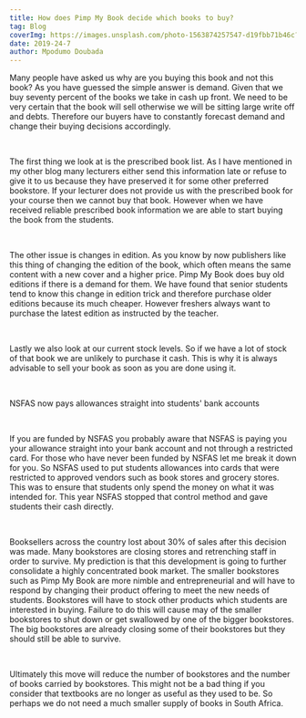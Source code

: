 ```yaml
---
title: How does Pimp My Book decide which books to buy?
tag: Blog
coverImg: https://images.unsplash.com/photo-1563874257547-d19fbb71b46c?ixlib=rb-1.2.1&ixid=eyJhcHBfaWQiOjEyMDd9&auto=format&fit=crop&w=750&q=80
date: 2019-24-7
author: Mpodumo Doubada
---
```

Many people have asked us why are you buying this book and not this book? As you have guessed the simple answer is demand. Given that we buy seventy percent of the books we take in cash up front. We need to be very certain that the book will sell otherwise we will be sitting large write off and debts. Therefore our buyers have to constantly forecast demand and change their buying decisions accordingly.


<br/>

The first thing we look at is the prescribed book list. As I have mentioned in my other blog many lecturers either send this information late or refuse to give it to us because they have preserved it for some other preferred bookstore. If your lecturer does not provide us with the prescribed book for your course then we cannot buy that book. 
However when we have received reliable prescribed book information we are able to start buying the book from the students.


<br/>

The other issue is changes in edition. As you know by now publishers like this thing of changing the edition of the book, which often means  the same content with a new cover and a higher price. Pimp My Book does buy old editions if there is a demand for them. We have found that senior students tend to know this change in edition trick and therefore purchase older editions because its much cheaper. However freshers always want to purchase the latest edition as instructed by the teacher.


<br/>

Lastly we also look at our current stock levels. So if we have a lot of stock of that book we are unlikely to purchase it cash. This is why it is always advisable to sell your book as soon as you are done using it.



<br/>

NSFAS now pays allowances straight into students' bank accounts


<br/>


If you are funded by NSFAS you probably aware that NSFAS is paying you your allowance straight into your bank account and not through a restricted card. For those who have never been funded by NSFAS let me break it down for you. So NSFAS used to put students allowances into cards that were restricted to approved vendors such as book stores and grocery stores. This was to ensure that students only spend the money on what it was intended for. This year NSFAS stopped that control method and gave students their cash directly.



<br/>

Booksellers across the country lost about 30% of sales after this decision was made. Many bookstores are closing stores and retrenching staff in order to survive.  My prediction is that this development is going to further consolidate a highly concentrated book market. The smaller bookstores such as Pimp My Book are more nimble and entrepreneurial and will have to respond by changing their product offering to meet the new needs of students. Bookstores will have to stock other products which students are interested in buying. Failure to do this will cause may of the smaller bookstores to shut down or get swallowed by one of the bigger bookstores. The big bookstores are already closing some of their bookstores but they should still be able to survive.


<br/>

Ultimately this move will reduce the number of bookstores and the number of books carried by bookstores. This might not be a bad thing if you consider that textbooks are no longer as useful as they used to be. So perhaps we do not need a much smaller supply of books in South Africa.

